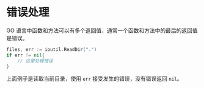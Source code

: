 # 错误处理

GO 语言中函数和方法可以有多个返回值，通常一个函数和方法中的最后的返回值是错误。

```go
files, err := ioutil.ReadDir(".")
if err != nil{
    // 这里处理错误
}
```

上面例子是读取当前目录，使用 `err` 接受发生的错误，没有错误返回 `nil`。
